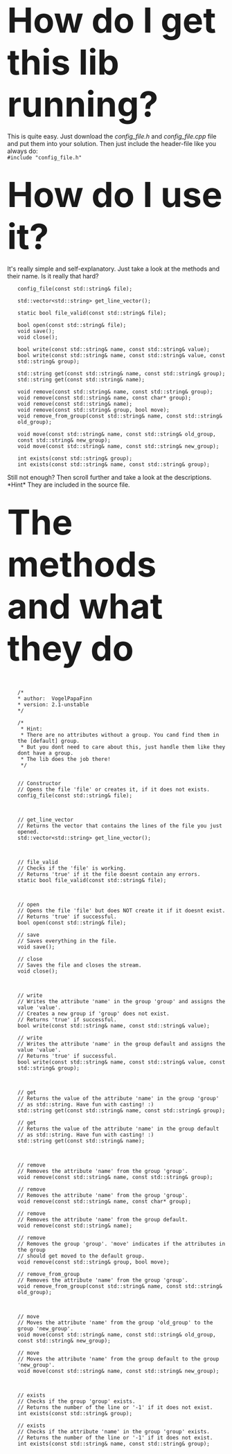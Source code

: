 <h2><font style="font-size:80px">How do I get this lib running?</font></h2>

<p>
  This is quite easy. Just download the <i>config_file.h</i> and <i>config_file.cpp</i> file and put them into your solution.
  Then just include the header-file like you always do:
  <br/><code>#include "config_file.h"</code>
</p>

<h2><font style="font-size:80px">How do I use it?</font></h2>

<p>
  It's really simple and self-explanatory. Just take a look at the methods and their name. Is it really that hard?
  
  <ul>
  
    config_file(const std::string& file);

    std::vector<std::string> get_line_vector();

    static bool file_valid(const std::string& file);
	
    bool open(const std::string& file);
    void save();
    void close();

    bool write(const std::string& name, const std::string& value);
    bool write(const std::string& name, const std::string& value, const std::string& group);

    std::string get(const std::string& name, const std::string& group);
    std::string get(const std::string& name);

    void remove(const std::string& name, const std::string& group);
    void remove(const std::string& name, const char* group);
    void remove(const std::string& name);
    void remove(const std::string& group, bool move);
    void remove_from_group(const std::string& name, const std::string& old_group);

    void move(const std::string& name, const std::string& old_group, const std::string& new_group);
    void move(const std::string& name, const std::string& new_group);

    int exists(const std::string& group);
    int exists(const std::string& name, const std::string& group);
  </ul>
  Still not enough? Then scroll further and take a look at the descriptions. *Hint* They are included in the source file.
  
  <h2><font style="font-size:80px">The methods and what they do</font></h2>
  <br/>
  <ul>

	/* 
	* author:  VogelPapaFinn
	* version: 2.1-unstable
	*/

	/*
	 * Hint:
	 * There are no attributes without a group. You cand find them in the [default] group.
	 * But you dont need to care about this, just handle them like they dont have a group.
	 * The lib does the job there!
	 */


	// Constructor
	// Opens the file 'file' or creates it, if it does not exists.
	config_file(const std::string& file);



	// get_line_vector
	// Returns the vector that contains the lines of the file you just opened.
	std::vector<std::string> get_line_vector();



	// file_valid
	// Checks if the 'file' is working.
	// Returns 'true' if it the file doesnt contain any errors.
	static bool file_valid(const std::string& file);



	// open
	// Opens the file 'file' but does NOT create it if it doesnt exist.
	// Returns 'true' if successful.
	bool open(const std::string& file);

	// save
	// Saves everything in the file.
	void save();

	// close
	// Saves the file and closes the stream.
	void close();



	// write
	// Writes the attribute 'name' in the group 'group' and assigns the value 'value'.
	// Creates a new group if 'group' does not exist.
	// Returns 'true' if successful.
	bool write(const std::string& name, const std::string& value);

	// write
	// Writes the attribute 'name' in the group default and assigns the value 'value'.
	// Returns 'true' if successful.
	bool write(const std::string& name, const std::string& value, const std::string& group);



	// get
	// Returns the value of the attribute 'name' in the group 'group'
	// as std::string. Have fun with casting! :)
	std::string get(const std::string& name, const std::string& group);

	// get
	// Returns the value of the attribute 'name' in the group default
	// as std::string. Have fun with casting! :)
	std::string get(const std::string& name);



	// remove
	// Removes the attribute 'name' from the group 'group'.
	void remove(const std::string& name, const std::string& group);

	// remove
	// Removes the attribute 'name' from the group 'group'.
	void remove(const std::string& name, const char* group);

	// remove
	// Removes the attribute 'name' from the group default.
	void remove(const std::string& name);

	// remove
	// Removes the group 'group'. 'move' indicates if the attributes in the group
	// should get moved to the default group.
	void remove(const std::string& group, bool move);

	// remove_from_group
	// Removes the attribute 'name' from the group 'group'.
	void remove_from_group(const std::string& name, const std::string& old_group);



	// move
	// Moves the attribute 'name' from the group 'old_group' to the group 'new_group'.
	void move(const std::string& name, const std::string& old_group, const std::string& new_group);

	// move
	// Moves the attribute 'name' from the group default to the group 'new_group'.
	void move(const std::string& name, const std::string& new_group);



	// exists
	// Checks if the group 'group' exists.
	// Returns the number of the line or '-1' if it does not exist.
	int exists(const std::string& group);

	// exists
	// Checks if the attribute 'name' in the group 'group' exists.
	// Returns the number of the line or '-1' if it does not exist.
	int exists(const std::string& name, const std::string& group);
  </ul>
</p>
